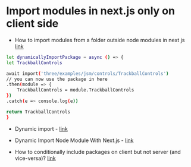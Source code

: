 # Import modules in next.js only on client side

* How to import modules from a folder outside node modules in next js
[link](https://stackoverflow.com/questions/58669052/how-to-import-modules-from-a-folder-outside-node-modules-in-next-js)

```bash
let dynamicallyImportPackage = async () => {
let TrackballControls

await import('three/examples/jsm/controls/TrackballControls')
// you can now use the package in here
.then(module => {
    TrackballControls = module.TrackballControls
})
.catch(e => console.log(e))

return TrackballControls
}
```

* Dynamic import - [link](https://nextjs.org/docs/#dynamic-import)

* Dynamic Import Node Module With Next.js - [link](https://stackoverflow.com/questions/52939439/dynamic-import-node-module-with-next-js)

* How to conditionally include packages on client but not server (and vice-versa)?
  [link](https://github.com/zeit/next.js/issues/219)